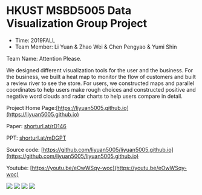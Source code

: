 # HKUST MSBD5005 Data Visualization Group Project
- Time: 2019FALL 
- Team Member:
Li Yuan &
Zhao Wei &
Chen Pengyao &
Yumi Shin

Team Name: Attention Please.

We designed different visualization tools for the user and the business. For the business, we built a heat map to monitor the flow of customers and built a review river to see the store. For users, we constructed maps and parallel coordinates to help users make rough choices and constructed positive and negative word clouds and radar charts to help users compare in detail.

Project Home Page:[https://liyuan5005.github.io](https://liyuan5005.github.io)

Paper: [shorturl.at/rD146](shorturl.at/rD146)

PPT: [shorturl.at/mDGPT](shorturl.at/mDGPT)

Source code: [https://github.com/liyuan5005/liyuan5005.github.io](https://github.com/liyuan5005/liyuan5005.github.io)

Youtube: [https://youtu.be/eOwWSqy-woc](https://youtu.be/eOwWSqy-woc)

![](https://liyuanimage.oss-cn-beijing.aliyuncs.com/img/20191217101454.png)
![](https://liyuanimage.oss-cn-beijing.aliyuncs.com/img/20191217101612.png)
![](https://liyuan5005.github.io/images/yumi2.png)
![](https://liyuanimage.oss-cn-beijing.aliyuncs.com/img/20191217101646.png)
